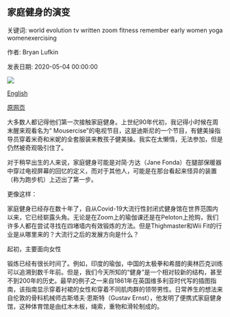 ## 家庭健身的演变

关键词: world evolution tv written zoom fitness remember early women yoga womenexercising

作者: Bryan Lufkin

发表日期: 2020-05-04 00:00:00

![](https://ichef.bbci.co.uk/wwfeatures/live/624_351/images/live/p0/8c/7y/p08c7yy7.jpg)

[English](The%20evolution%20of%20home%20fitness.md)

[原网页](https://www.bbc.com/worklife/article/20200504-covid-19-update-quarantine-home-workouts-during-coronavirus)

大多数人都记得他们第一次接触家庭健身。上世纪90年代初，我记得小时候在周末醒来观看名为“ Mousercise”的电视节目，这是迪斯尼的一个节目，有健美操指导员穿着米奇和米妮的全套服装来教孩子健美操。我实在太懒惰，无法参加，但是仍然被奇观吸引住了。

对于稍早出生的人来说，家庭健身可能是对简·方达（Jane Fonda）在腿部保暖器中穿过电视屏幕的回忆的定义，而对于其他人，可能是在那台看起来怪异的装置（称为跑步机）上迈出了第一步。

更像这样：



家庭健身已经存在数十年了，自从Covid-19大流行性封闭式健身馆在世界范围内以来，它已经崭露头角。无论是在Zoom上的瑜伽课还是在Peloton上抢购，我们许多人都在尝试寻找在四堵墙内有效锻炼的方法。但是Thighmaster和Wii Fit的行业是从哪里来的？大流行之后的发展方向是什么？

起初，主要面向女性

锻炼已经有很长时间了。例如，印度的瑜伽，中国的太极拳和希腊的奥林匹克训练可以追溯到数千年前。但是，我们今天所知的“健身”是一个相对较新的结构，甚至不到200年的历史。最早的例子之一来自1861年在英国维多利亚时代写的插图指南，该指南显示穿着衬裙的女性和穿着不同肌肉群的领带男性。日常养生的想法来自伦敦的骨科机械师古斯塔夫·恩斯特（Gustav Ernst），他发明了便携式家庭健身馆，这种体育馆是由红木木板，绳索，重物和滑轮制成的。